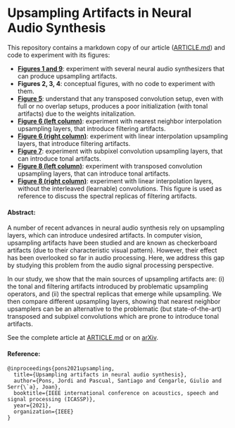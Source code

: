 # Upsampling Artifacts in Neural Audio Synthesis

This repository contains a markdown copy of our article ([ARTICLE.md](ARTICLE.md)) and code to experiment with its figures:
* **[Figures 1 and 9](Figures/Fig1_9.ipynb)**: experiment with several neural audio synthesizers that can produce upsampling artifacts.
* **Figures 2, 3, 4**: conceptual figures, with no code to experiment with them.
* **[Figure 5](Figures/Fig5.ipynb)**: understand that any transposed convolution setup, even with full or no overlap setups, produces a poor initialization (with tonal artifacts) due to the weights initalization.
* **[Figure 6 (left column)](Figures/Fig6_left.ipynb)**: experiment with nearest neighbor interpolation upsampling layers, that introduce filtering artifacts.
* **[Figure 6 (right column)](Figures/Fig6_right.ipynb)**: experiment with linear interpolation upsampling layers, that introduce filtering artifacts.
* **[Figure 7](Figures/Fig7.ipynb)**: experiment with subpixel convolution upsampling layers, that can introduce tonal artifacts.
* **[Figure 8 (left column)](Figures/Fig8_left.ipynb)**: experiment with transposed convolution upsampling layers, that can introduce tonal artifacts.
* **[Figure 8 (right column)](Figures/Fig8_right.ipynb)**: experiment with linear interpolation layers, without the interleaved (learnable) convolutions. This figure is used as reference to discuss the spectral replicas of filtering artifacts.

#### Abstract:

A number of recent advances in neural audio synthesis rely on upsampling layers, which can introduce undesired artifacts. In computer vision, upsampling artifacts have been studied and are known as checkerboard artifacts (due to their characteristic visual pattern). However, their effect has been overlooked so far in audio processing. Here, we address this gap by studying this problem from the audio signal processing perspective. 

In our study, we show that the main sources of upsampling artifacts are: (i) the tonal and filtering artifacts introduced by problematic upsampling operators, and (ii) the spectral replicas that emerge while upsampling. 
We then compare different upsampling layers, showing that nearest neighbor upsamplers can be an alternative to the problematic (but state-of-the-art) transposed and subpixel convolutions which are prone to introduce tonal artifacts.

See the complete article at [ARTICLE.md](ARTICLE.md) or on [arXiv](https://arxiv.org/pdf/2010.14356.pdf).

#### Reference:
```
@inproceedings{pons2021upsampling,
  title={Upsampling artifacts in neural audio synthesis},
  author={Pons, Jordi and Pascual, Santiago and Cengarle, Giulio and Serr{\`a}, Joan},
  booktitle={IEEE international conference on acoustics, speech and signal processing (ICASSP)},
  year={2021},
  organization={IEEE}
}
```
